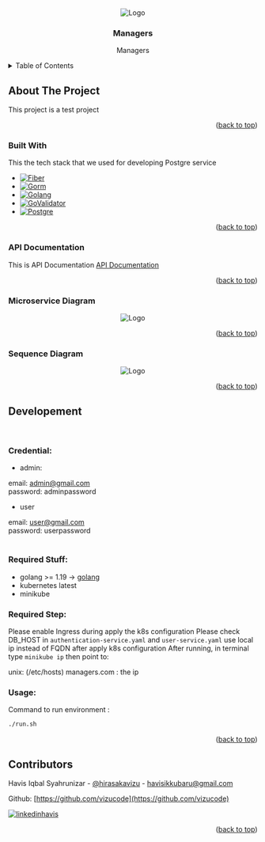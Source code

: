 <!-- Improved compatibility of back to top link: See: https://github.com/othneildrew/Best-README-Template/pull/73 -->
<a name="readme-top"></a>
<!--
*** Thanks for checking out the Best-README-Template. If you have a suggestion
*** that would make this better, please fork the repo and create a pull request
*** or simply open an issue with the tag "enhancement".
*** Don't forget to give the project a star!
*** Thanks again! Now go create something AMAZING! :D
-->



<!-- PROJECT SHIELDS -->
<!--
*** I'm using markdown "reference style" links for readability.
*** Reference links are enclosed in brackets [ ] instead of parentheses ( ).
*** See the bottom of this document for the declaration of the reference variables
*** for contributors-url, forks-url, etc. This is an optional, concise syntax you may use.
*** https://www.markdownguide.org/basic-syntax/#reference-style-links
-->


<!-- PROJECT LOGO -->
<br />
<div align="center">
    <img src="" alt="Logo">

  <h3 align="center">Managers</h3>

  <p align="center">
    Managers
  </p>
</div>



<!-- TABLE OF CONTENTS -->
<details>
  <summary>Table of Contents</summary>
  <ol>
    <li>
      <a href="#about-the-project">About The Project</a>
      <ul>
        <li><a href="#built-with">Built With</a></li>
      </ul>
      <ul>
        <li><a href="#api-documentation">API Documentation</a></li>
      </ul>
      <ul>
        <li><a href="#microservice-diagram">Microservice Diagram</a></li>
      </ul>
      <ul>
        <li><a href="#sequence-diagram">Sequence Diagram</a></li>
      </ul>
    </li>
    <li>
        <a href="#developement">Developement</a>
        <ul>
            <li><a href="#credential">Credential</a></li>
        </ul>
        <ul>
            <li><a href="#required-stuff">Required Stuff</a></li>
        </ul>
        <ul>
            <li><a href="#required-step">Required Step</a></li>
        </ul>
        <ul>
            <li><a href="#usage">Usage</a></li>
        </ul>
    </li>
  </ol>
</details>



<!-- ABOUT THE PROJECT -->
## About The Project

This project is a test project

<p align="right">(<a href="#readme-top">back to top</a>)</p>



### Built With

This the tech stack that we used for developing Postgre service

* [![Fiber][fiber]][fiber-url]
* [![Gorm][gorm]][gorm-url]
* [![Golang][golang]][golang-url]
* [![GoValidator][govalidator]][go-validator]
* [![Postgre][postgre]][postgre-url]

<p align="right">(<a href="#readme-top">back to top</a>)</p>

### API Documentation

This is API Documentation [API Documentation](https://documenter.getpostman.com/view/11975231/2s8YekSvNC)

<p align="right">(<a href="#readme-top">back to top</a>)</p>


### Microservice Diagram

<div align="center">
    <img src="https://i.ibb.co/b3n2RgH/microservice-diagram-drawio.png" alt="Logo">
</div>

<p align="right">(<a href="#readme-top">back to top</a>)</p>


### Sequence Diagram

<div align="center">
    <img src="https://i.ibb.co/SdGQvn2/j-PEz-Ji-Cm4-CVt-FCMz-G5-Mr-Om-VKWOW5-YKg-K6-Jdsj-LWu-Tk-Ip-Y-3f-YLq-RAqh41qstq-Ny-X5t-P9-Zrlb-MLSmx.png" alt="Logo">
</div>

<p align="right">(<a href="#readme-top">back to top</a>)</p>


<!-- Developement -->
## Developement

<br />

### Credential:

- admin:

email: admin@gmail.com
<br/>
password: adminpassword
<br/>


- user

email: user@gmail.com
<br/>
password: userpassword
<br/>
<br/>



### Required Stuff:

- golang >= 1.19 -> [golang](https://go.dev/)
- kubernetes latest
- minikube

### Required Step:

Please enable Ingress during apply the k8s configuration
Please check DB_HOST in ``authentication-service.yaml`` and ``user-service.yaml`` use local ip instead of FQDN after apply k8s configuration
After running, in terminal type ``minikube ip`` then point to:

unix: (/etc/hosts)
managers.com : the ip

### Usage:

Command to run environment :
```bash
./run.sh
```
<p align="right">(<a href="#readme-top">back to top</a>)</p>


<!-- Contributors -->
## Contributors

Havis Iqbal Syahrunizar - [@hirasakavizu](https://twitter.com/hirasakavizu) - havisikkubaru@gmail.com

Github: [https://github.com/vizucode](https://github.com/vizucode)

[![linkedinhavis][linkedinhavis-shield]][linkedinhavis-url]

<p align="right">(<a href="#readme-top">back to top</a>)</p>



<!-- MARKDOWN LINKS & IMAGES -->
<!-- https://www.markdownguide.org/basic-syntax/#reference-style-links -->

[linkedinhavis-shield]: https://img.shields.io/badge/-LinkedIn-black.svg?style=for-the-badge&logo=linkedin&colorB=555
[linkedinhavis-url]: https://www.linkedin.com/in/havis-iqbal/


[fiber]: https://img.shields.io/badge/fiber-gray?style=for-the-badge&logo=go&logoColor=00ADD8
[fiber-url]: https://gofiber.io/

[gorm]: https://img.shields.io/badge/gorm-gray?style=for-the-badge&logo=go&logoColor=00ADD8
[gorm-url]: https://gorm.io/

[govalidator]: https://img.shields.io/badge/go_validator-gray?style=for-the-badge&logo=go&logoColor=00ADD8
[go-validator]: https://github.com/go-playground/validator

[golang]: https://img.shields.io/badge/golang-gray?style=for-the-badge&logo=go&logoColor=00ADD8
[golang-url]: https://go.dev/

[postgre]: https://img.shields.io/badge/Postgre-gray?style=for-the-badge&logo=postgresql&logoColor=00ADD8
[postgre-url]: https://www.postgresql.org/
